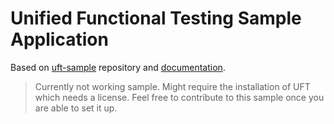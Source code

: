 # Unified Functional Testing Sample Application

Based on [uft-sample](https://github.com/QASymphony/uft-sample-14.03) repository and
[documentation](https://documentation.tricentis.com/qtest/od/en/content/launch/automation_host/universal_agent/parsers/integrate_uft_with_universal_agent.htm).

> Currently not working sample. Might require the installation of UFT which needs a license. Feel free to
> contribute to this sample once you are able to set it up.